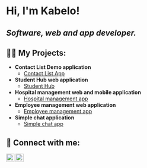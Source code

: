 <h1>Hi, I'm Kabelo!<br/></h1>

<h2>
<em>Software, web and app developer. </em>
</h2>

<h2>
  👨‍💻 My Projects:
</h2>

- <b>Contact List Demo application</b>
  - [Contact List App](https://github.com/KabeloDev/Conatct-List-Demo-App)
- <b>Student Hub web application</b>
  - [Student Hub](https://github.com/KabeloDev/StudentHub)
- <b>Hospital management web and mobile application</b>
  - [Hospital management app](https://github.com/KabeloDev/Hospital-management-app)
- <b>Employee management web application</b>
  - [Employee management app](https://github.com/KabeloDev/Employee-management-app)
- <b>Simple chat application</b>
  - [Simple chat app](https://github.com/KabeloDev/Chat-App)

<h2> 🤳 Connect with me:</h2>

[<img align="left" alt="JoshMadakor | YouTube" width="22px" src="https://cdn.jsdelivr.net/npm/simple-icons@v3/icons/youtube.svg" />][youtube]
[<img align="left" alt="JoshMadakor | LinkedIn" width="22px" src="https://cdn.jsdelivr.net/npm/simple-icons@v3/icons/linkedin.svg" />][linkedin]

[youtube]: https://www.youtube.com/channel/UC2vKVgxbw8lKSVZIlU9VeOA
[linkedin]: https://www.linkedin.com/in/kabelo-makhanya-224b82315/

<!--
**joshmadakor1/joshmadakor1** is a ✨ _special_ ✨ repository because its `README.md` (this file) appears on your GitHub profile.

Here are some ideas to get you started:

- 🔭 I’m currently working on ...
- 🌱 I’m currently learning ...
- 👯 I’m looking to collaborate on ...
- 🤔 I’m looking for help with ...
- 💬 Ask me about ...
- 📫 How to reach me: ...
- 😄 Pronouns: ...
- ⚡ Fun fact: ...
-->

